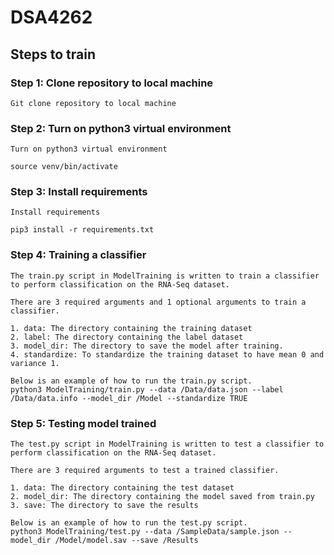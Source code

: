 # DSA4262

## Steps to train 

### Step 1: Clone repository to local machine
```
Git clone repository to local machine
```

### Step 2: Turn on python3 virtual environment
```
Turn on python3 virtual environment

source venv/bin/activate
```

### Step 3: Install requirements
```
Install requirements

pip3 install -r requirements.txt
```

### Step 4: Training a classifier 
```
The train.py script in ModelTraining is written to train a classifier to perform classification on the RNA-Seq dataset.

There are 3 required arguments and 1 optional arguments to train a classifier.

1. data: The directory containing the training dataset
2. label: The directory containing the label dataset
3. model_dir: The directory to save the model after training.
4. standardize: To standardize the training dataset to have mean 0 and variance 1.

Below is an example of how to run the train.py script.
python3 ModelTraining/train.py --data /Data/data.json --label /Data/data.info --model_dir /Model --standardize TRUE
```

### Step 5: Testing model trained
```
The test.py script in ModelTraining is written to test a classifier to perform classification on the RNA-Seq dataset.

There are 3 required arguments to test a trained classifier.

1. data: The directory containing the test dataset
2. model_dir: The directory containing the model saved from train.py
3. save: The directory to save the results 

Below is an example of how to run the test.py script.
python3 ModelTraining/test.py --data /SampleData/sample.json --model_dir /Model/model.sav --save /Results
```